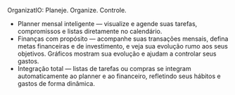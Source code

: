 OrganizatIO: Planeje. Organize. Controle.

- Planner mensal inteligente — visualize e agende suas tarefas, compromissos e listas diretamente no calendário.
- Finanças com propósito — acompanhe suas transações mensais, defina metas financeiras e de investimento, e veja sua evolução rumo aos seus objetivos. Gráficos mostram sua evolução e ajudam a controlar seus gastos.
- Integração total — listas de tarefas ou compras se integram automaticamente ao planner e ao financeiro, refletindo seus hábitos e gastos de forma dinâmica.

